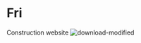 # Fri
Construction website
![download-modified](https://github.com/ibadpro/Fri/assets/163844974/36667b54-25d1-4f1f-8b8b-5d4a91341f0e)
